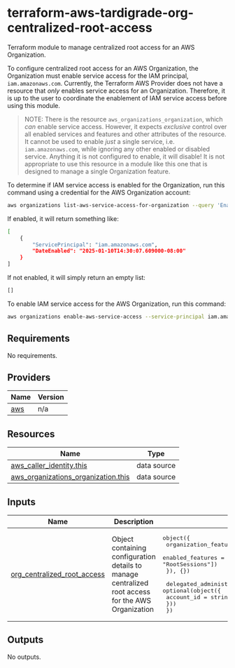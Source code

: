 # terraform-aws-tardigrade-org-centralized-root-access

Terraform module to manage centralized root access for an AWS Organization.

To configure centralized root access for an AWS Organization, the Organization
must enable service access for the IAM principal, `iam.amazonaws.com`. Currently,
the Terraform AWS Provider does not have a resource that *only* enables service
access for an Organization. Therefore, it is up to the user to coordinate the enablement
of IAM service access before using this module.

> NOTE: There is the resource `aws_organizations_organization`, which *can* enable
> service access. However, it expects *exclusive* control over all enabled services
> and features and other attributes of the resource. It cannot be used to enable
> *just* a single service, i.e. `iam.amazonaws.com`, while ignoring any other enabled
> or disabled service. Anything it is not configured to enable, it will disable!
> It is not appropriate to use this resource in a module like this one that is
> designed to manage a single Organization feature.

To determine if IAM service access is enabled for the Organization, run this command
using a credential for the AWS Organization account:

```bash
aws organizations list-aws-service-access-for-organization --query 'EnabledServicePrincipals[? ServicePrincipal == `iam.amazonaws.com`]'
```

If enabled, it will return something like:

```bash
[
    {
        "ServicePrincipal": "iam.amazonaws.com",
        "DateEnabled": "2025-01-10T14:30:07.609000-08:00"
    }
]
```

If not enabled, it will simply return an empty list:

```bash
[]
```

To enable IAM service access for the AWS Organization, run this command:

```bash
aws organizations enable-aws-service-access --service-principal iam.amazonaws.com
```

<!-- BEGIN TFDOCS -->
## Requirements

No requirements.

## Providers

| Name | Version |
|------|---------|
| <a name="provider_aws"></a> [aws](#provider\_aws) | n/a |

## Resources

| Name | Type |
|------|------|
| [aws_caller_identity.this](https://registry.terraform.io/providers/hashicorp/aws/latest/docs/data-sources/caller_identity) | data source |
| [aws_organizations_organization.this](https://registry.terraform.io/providers/hashicorp/aws/latest/docs/data-sources/organizations_organization) | data source |

## Inputs

| Name | Description | Type | Default | Required |
|------|-------------|------|---------|:--------:|
| <a name="input_org_centralized_root_access"></a> [org\_centralized\_root\_access](#input\_org\_centralized\_root\_access) | Object containing configuration details to manage centralized root access for the AWS Organization | <pre>object({<br/>    organization_features = optional(object({<br/>      enabled_features = optional(list(string), ["RootCredentialsManagement", "RootSessions"])<br/>    }), {})<br/><br/>    delegated_administrator = optional(object({<br/>      account_id = string<br/>    }))<br/>  })</pre> | `{}` | no |

## Outputs

No outputs.

<!-- END TFDOCS -->
